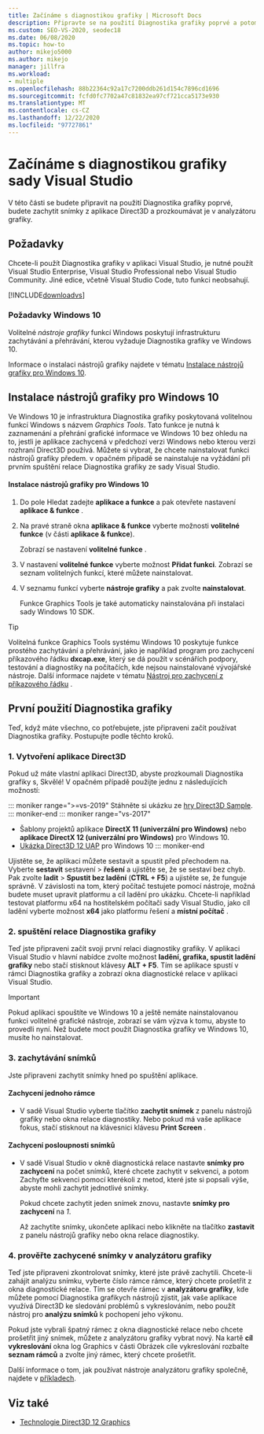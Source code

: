 ```yaml
---
title: Začínáme s diagnostikou grafiky | Microsoft Docs
description: Připravte se na použití Diagnostika grafiky poprvé a potom Zachyťte snímky z aplikace Direct3D a prověřte je v analyzátoru grafiky.
ms.custom: SEO-VS-2020, seodec18
ms.date: 06/08/2020
ms.topic: how-to
author: mikejo5000
ms.author: mikejo
manager: jillfra
ms.workload:
- multiple
ms.openlocfilehash: 88b22364c92a17c7200ddb261d154c7896cd1696
ms.sourcegitcommit: fcfd0fc7702a47c81832ea97cf721cca5173e930
ms.translationtype: MT
ms.contentlocale: cs-CZ
ms.lasthandoff: 12/22/2020
ms.locfileid: "97727861"
---
```

# <a name="getting-started-with-visual-studio-graphics-diagnostics"></a>Začínáme s diagnostikou grafiky sady Visual Studio
V této části se budete připravit na použití Diagnostika grafiky poprvé, budete zachytit snímky z aplikace Direct3D a prozkoumávat je v analyzátoru grafiky.

## <a name="requirements"></a>Požadavky
 Chcete-li použít Diagnostika grafiky v aplikaci Visual Studio, je nutné použít Visual Studio Enterprise, Visual Studio Professional nebo Visual Studio Community.  Jiné edice, včetně Visual Studio Code, tuto funkci neobsahují.

 [!INCLUDE[downloadvs](../includes/downloadvs_md.md)]

### <a name="windows-10-prerequisites"></a>Požadavky Windows 10
 Volitelné *nástroje grafiky* funkcí Windows poskytují infrastrukturu zachytávání a přehrávání, kterou vyžaduje Diagnostika grafiky ve Windows 10.

 Informace o instalaci nástrojů grafiky najdete v tématu [Instalace nástrojů grafiky pro Windows 10](#InstallGraphicsTools).

## <a name="install-graphics-tools-for-windows-10"></a><a name="InstallGraphicsTools"></a> Instalace nástrojů grafiky pro Windows 10
 Ve Windows 10 je infrastruktura Diagnostika grafiky poskytovaná volitelnou funkcí Windows s názvem *Graphics Tools*. Tato funkce je nutná k zaznamenání a přehrání grafické informace ve Windows 10 bez ohledu na to, jestli je aplikace zachycená v předchozí verzi Windows nebo kterou verzi rozhraní Direct3D používá. Můžete si vybrat, že chcete nainstalovat funkci nástrojů grafiky předem. v opačném případě se nainstaluje na vyžádání při prvním spuštění relace Diagnostika grafiky ze sady Visual Studio.

#### <a name="to-install-graphics-tools-for-windows-10"></a>Instalace nástrojů grafiky pro Windows 10

1. Do pole Hledat zadejte **aplikace a funkce** a pak otevřete nastavení **aplikace & funkce** .

2. Na pravé straně okna **aplikace & funkce** vyberte možnosti **volitelné funkce** (v části **aplikace & funkce**).

   Zobrazí se nastavení **volitelné funkce** .

3. V nastavení **volitelné funkce** vyberte možnost **Přidat funkci**. Zobrazí se seznam volitelných funkcí, které můžete nainstalovat.

4. V seznamu funkcí vyberte **nástroje grafiky** a pak zvolte **nainstalovat**.

   Funkce Graphics Tools je také automaticky nainstalována při instalaci sady Windows 10 SDK.

> [!TIP]
> Volitelná funkce Graphics Tools systému Windows 10 poskytuje funkce prostého zachytávání a přehrávání, jako je například program pro zachycení příkazového řádku **dxcap.exe**, který se dá použít v scénářích podpory, testování a diagnostiky na počítačích, kde nejsou nainstalované vývojářské nástroje. Další informace najdete v tématu [Nástroj pro zachycení z příkazového řádku](command-line-capture-tool.md) .

## <a name="using-graphics-diagnostics-for-the-first-time"></a>První použití Diagnostika grafiky
 Teď, když máte všechno, co potřebujete, jste připraveni začít používat Diagnostika grafiky. Postupujte podle těchto kroků.

### <a name="1---create-a-direct3d-app"></a>1. Vytvoření aplikace Direct3D

Pokud už máte vlastní aplikaci Direct3D, abyste prozkoumali Diagnostika grafiky s, Skvělé! V opačném případě použijte jednu z následujících možností:

::: moniker range=">=vs-2019"
Stáhněte si ukázku ze [hry Direct3D Sample](/samples/microsoft/windows-universal-samples/simple3dgamedx/).
::: moniker-end
::: moniker range="vs-2017"
- Šablony projektů aplikace **DirectX 11 (univerzální pro Windows)** nebo **aplikace DirectX 12 (univerzální pro Windows)** pro Windows 10.
- [Ukázka Direct3D 12 UAP](https://code.msdn.microsoft.com/Direct3D-12-UAP-Sample-ecb1779f) pro Windows 10
::: moniker-end

Ujistěte se, že aplikaci můžete sestavit a spustit před přechodem na. Vyberte **sestavit** sestavení  >  **řešení** a ujistěte se, že se sestaví bez chyb. Pak zvolte **ladit**  >  **Spustit bez ladění** (**CTRL + F5**) a ujistěte se, že funguje správně. V závislosti na tom, který počítač testujete pomocí nástroje, možná budete muset upravit platformu a cíl ladění pro ukázku. Chcete-li například testovat platformu x64 na hostitelském počítači sady Visual Studio, jako cíl ladění vyberte možnost **x64** jako platformu řešení a **místní počítač** . 

### <a name="2---start-a-graphics-diagnostics-session"></a>2. spuštění relace Diagnostika grafiky
 Teď jste připraveni začít svoji první relaci diagnostiky grafiky. V aplikaci Visual Studio v hlavní nabídce zvolte možnost **ladění, grafika, spustit ladění grafiky** nebo stačí stisknout klávesy **ALT + F5**. Tím se aplikace spustí v rámci Diagnostika grafiky a zobrazí okna diagnostické relace v aplikaci Visual Studio.

> [!IMPORTANT]
> Pokud aplikaci spouštíte ve Windows 10 a ještě nemáte nainstalovanou funkci volitelné grafické nástroje, zobrazí se vám výzva k tomu, abyste to provedli nyní. Než budete moct použít Diagnostika grafiky ve Windows 10, musíte ho nainstalovat.

### <a name="3---capture-frames"></a>3. zachytávání snímků
 Jste připraveni zachytit snímky hned po spuštění aplikace.

#### <a name="to-capture-single-frames"></a>Zachycení jednoho rámce

- V sadě Visual Studio vyberte tlačítko **zachytit snímek** z panelu nástrojů grafiky nebo okna relace diagnostiky. Nebo pokud má vaše aplikace fokus, stačí stisknout na klávesnici klávesu **Print Screen** .

#### <a name="to-capture-a-sequence-of-frames"></a>Zachycení posloupnosti snímků

- V sadě Visual Studio v okně diagnostická relace nastavte **snímky pro zachycení** na počet snímků, které chcete zachytit v sekvenci, a potom Zachyťte sekvenci pomocí kterékoli z metod, které jste si popsali výše, abyste mohli zachytit jednotlivé snímky.

   Pokud chcete zachytit jeden snímek znovu, nastavte **snímky pro zachycení** na *1*.

  Až zachytíte snímky, ukončete aplikaci nebo klikněte na tlačítko **zastavit** z panelu nástrojů grafiky nebo okna relace diagnostiky.

### <a name="4---examine-captured-frames-in-the-graphics-analyzer"></a>4. prověřte zachycené snímky v analyzátoru grafiky
 Teď jste připraveni zkontrolovat snímky, které jste právě zachytili. Chcete-li zahájit analýzu snímku, vyberte číslo rámce rámce, který chcete prošetřit z okna diagnostické relace. Tím se otevře rámec v **analyzátoru grafiky**, kde můžete pomocí Diagnostika grafikych nástrojů zjistit, jak vaše aplikace využívá Direct3D ke sledování problémů s vykreslováním, nebo použít nástroj pro **analýzu snímků** k pochopení jeho výkonu.

 Pokud jste vybrali špatný rámec z okna diagnostické relace nebo chcete prošetřit jiný snímek, můžete z analyzátoru grafiky vybrat nový. Na kartě **cíl vykreslování** okna log Graphics v části Obrázek cíle vykreslování rozbalte **seznam rámců** a zvolte jiný rámec, který chcete prošetřit.

 Další informace o tom, jak používat nástroje analyzátoru grafiky společně, najdete v [příkladech](graphics-diagnostics-examples.md).

## <a name="see-also"></a>Viz také
- [Technologie Direct3D 12 Graphics](/windows/desktop/direct3d12/direct3d-12-graphics)